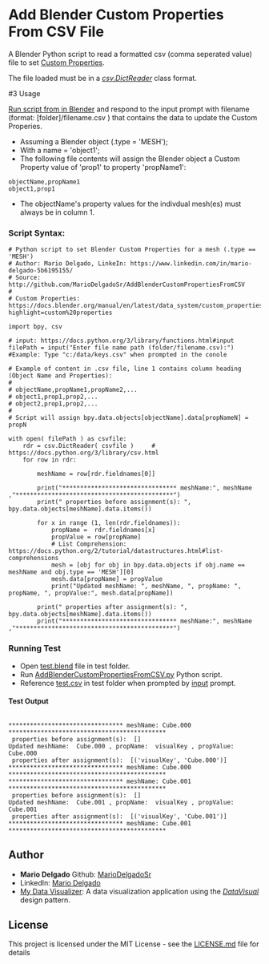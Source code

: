 <!-- Markdown reference: https://guides.github.com/features/mastering-markdown/ -->
# Add Blender Custom Properties From CSV File

A Blender Python script to read a formatted csv (comma seperated value) file to set [Custom Properties](https://docs.blender.org/manual/en/latest/data_system/custom_properties.html?highlight=custom%20properties).

The file loaded must be in a [*csv.DictReader*](https://docs.python.org/3/library/csv.html) class format.

#3 Usage

[Run script from in Blender](https://docs.blender.org/api/2.79/info_quickstart.html#running-scripts) and respond to the input prompt with filename (format: [folder]/filename.csv ) that contains the data to update the Custom Properies. 

* Assuming a Blender object (.type = 'MESH'); 
* With a name = 'object1';
* The following file contents will assign the Blender object a Custom Property value of 'prop1' to property 'propName1':

````
objectName,propName1
object1,prop1
````

* The objectName's property values for the indivdual mesh(es) must always be in column 1. 

### Script Syntax:

````
# Python script to set Blender Custom Properties for a mesh (.type == 'MESH')
# Author: Mario Delgado, LinkeIn: https://www.linkedin.com/in/mario-delgado-5b6195155/
# Source: http://github.com/MarioDelgadoSr/AddBlenderCustomPropertiesFromCSV
# 
# Custom Properties: https://docs.blender.org/manual/en/latest/data_system/custom_properties.html?highlight=custom%20properties

import bpy, csv

# input: https://docs.python.org/3/library/functions.html#input
filePath = input("Enter file name path (folder/filename.csv):")         #Example: Type "c:/data/keys.csv" when prompted in the conole

# Example of content in .csv file, line 1 contains column heading (Object Name and Properties):
#
# objectName,propName1,propName2,...
# object1,prop1,prop2,...
# object2,prop1,prop2,...
#
# Script will assign bpy.data.objects[objectName].data[propNameN] = propN

with open( filePath ) as csvfile:
    rdr = csv.DictReader( csvfile )     # https://docs.python.org/3/library/csv.html
    for row in rdr:

        meshName = row[rdr.fieldnames[0]]
        
        print("******************************** meshName:", meshName ,"********************************************")
        print(" properties before assignment(s): ", bpy.data.objects[meshName].data.items()) 
        
        for x in range (1, len(rdr.fieldnames)):  
            propName =  rdr.fieldnames[x]
            propValue = row[propName]
            # List Comprehension: https://docs.python.org/2/tutorial/datastructures.html#list-comprehensions
            mesh = [obj for obj in bpy.data.objects if obj.name == meshName and obj.type == 'MESH'][0]
            mesh.data[propName] = propValue    
            print("Updated meshName: ", meshName, ", propName: ", propName, ", propValue:", mesh.data[propName])
        
        print(" properties after assignment(s): ", bpy.data.objects[meshName].data.items()) 
        print("******************************** meshName:", meshName ,"********************************************")
````

### Running Test

* Open [test.blend](https://github.com/MarioDelgadoSr/AddBlenderCustomPropertiesFromCSV/blob/master/test/test.blend) file in test folder.
* Run [AddBlenderCustomPropertiesFromCSV.py](https://github.com/MarioDelgadoSr/AddBlenderCustomPropertiesFromCSV/tree/master/py) Python script.
* Reference [test.csv](https://github.com/MarioDelgadoSr/AddBlenderCustomPropertiesFromCSV/blob/master/test/test.csv) in test folder when prompted by [input](https://docs.python.org/3/library/functions.html#input) prompt.

#### Test Output

````

******************************** meshName: Cube.000 ********************************************
 properties before assignment(s):  []
Updated meshName:  Cube.000 , propName:  visualKey , propValue: Cube.000
 properties after assignment(s):  [('visualKey', 'Cube.000')]
******************************** meshName: Cube.000 ********************************************
******************************** meshName: Cube.001 ********************************************
 properties before assignment(s):  []
Updated meshName:  Cube.001 , propName:  visualKey , propValue: Cube.001
 properties after assignment(s):  [('visualKey', 'Cube.001')]
******************************** meshName: Cube.001 ********************************************

````


## Author

* **Mario Delgado**  Github: [MarioDelgadoSr](https://github.com/MarioDelgadoSr)
* LinkedIn: [Mario Delgado](https://www.linkedin.com/in/mario-delgado-5b6195155/)
* [My Data Visualizer](https://qzfcxunzx7ydnpxm3djoqw-on.drv.tw/DataVisualizer/): A data visualization application using the [*DataVisual*](https://github.com/MarioDelgadoSr/DataVisual) design pattern.


## License

This project is licensed under the MIT License - see the [LICENSE.md](LICENSE.md) file for details

